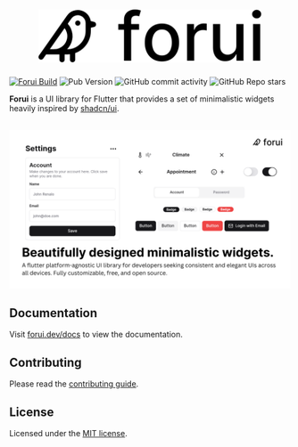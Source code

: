 <a href="https://forui.dev">
  <h1 align="center">
    <picture>
      <source width="400" media="(prefers-color-scheme: dark)" srcset="docs/public/dark_logo.png">
      <img width="400" alt="Forui" src="docs/public/light_logo.png">
    </picture>
  </h1>
</a>

[![Forui Build](https://github.com/forus-labs/forui/actions/workflows/forui_build.yaml/badge.svg)](https://github.com/forus-labs/forui/actions/workflows/forui_build.yaml)
![Pub Version](https://img.shields.io/pub/v/forui)
![GitHub commit activity](https://img.shields.io/github/commit-activity/m/forus-labs/forui)
![GitHub Repo stars](https://img.shields.io/github/stars/forus-labs/forui)

**Forui** is a UI library for Flutter that provides a set of minimalistic widgets heavily inspired by [shadcn/ui](https://ui.shadcn.com/).

<br />
<div align="center">
 <img width="800" alt="Forui" src="docs/public/banner-020724.png">
</div>

## Documentation

Visit [forui.dev/docs](https://forui.dev/docs) to view the documentation.

## Contributing

Please read the [contributing guide](/CONTRIBUTING.md).

## License

Licensed under the [MIT license](/LICENSE.md).
